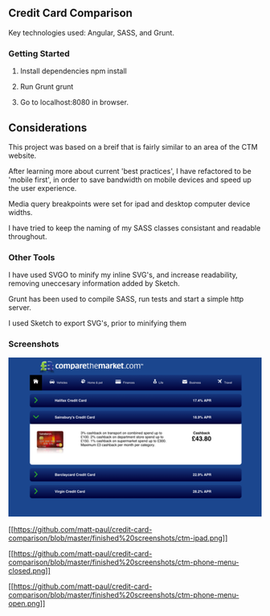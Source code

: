 ## Credit Card Comparison
Key technologies used: Angular, SASS, and Grunt.


### Getting Started

1. Install dependencies
   npm install

2. Run Grunt
   grunt

3. Go to localhost:8080 in browser.


## Considerations

This project was based on a breif that is fairly similar to an area of the CTM website.

After learning more about current 'best practices', I have refactored to be
'mobile first', in order to save bandwidth on mobile devices and speed up the user
experience.

Media query breakpoints were set for ipad and desktop computer device widths.

I have tried to keep the naming of my SASS classes consistant and readable
throughout.


### Other Tools
I have used SVGO to minify my inline SVG's, and increase readability, removing
uneccesary information added by Sketch.

Grunt has been used to compile SASS, run tests and start a simple http server.

I used Sketch to export SVG's, prior to minifying them


### Screenshots

![desktop view](/finished%20screenshots/ctm-desktop.png)

[[https://github.com/matt-paul/credit-card-comparison/blob/master/finished%20screenshots/ctm-ipad.png]]

[[https://github.com/matt-paul/credit-card-comparison/blob/master/finished%20screenshots/ctm-phone-menu-closed.png]]

[[https://github.com/matt-paul/credit-card-comparison/blob/master/finished%20screenshots/ctm-phone-menu-open.png]]

